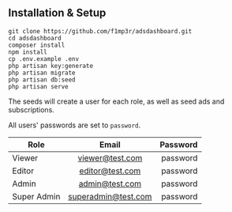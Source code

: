 ## Installation & Setup

```
git clone https://github.com/f1mp3r/adsdashboard.git
cd adsdashboard
composer install
npm install
cp .env.example .env
php artisan key:generate
php artisan migrate
php artisan db:seed
php artisan serve
```

The seeds will create a user for each role, as well as seed ads and subscriptions.

All users' passwords are set to `password`.


| Role     |     Email     |  Password  |
|----------|:-------------:|------:|
| Viewer   | viewer@test.com | password |
| Editor   | editor@test.com | password |
| Admin    | admin@test.com | password |
| Super Admin | superadmin@test.com | password |

